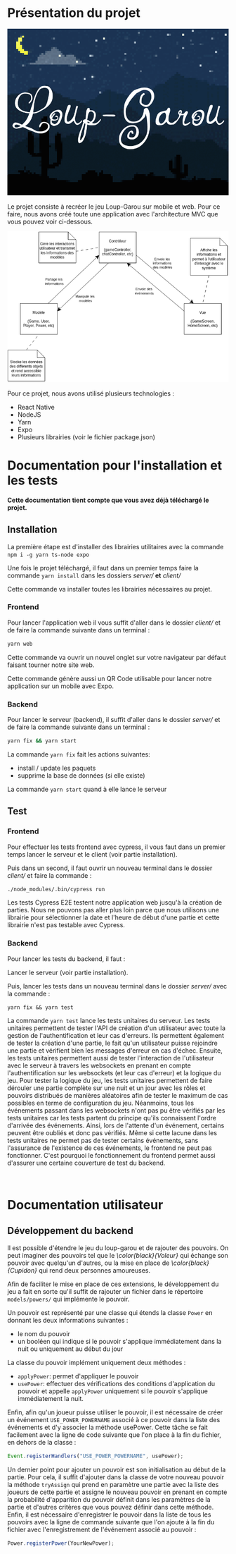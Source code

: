 # Présentation du projet

<p align="center">
    <img src="asset/imageReadme.png">
</p>



Le projet consiste à recréer le jeu Loup-Garou sur mobile et web. Pour ce faire, nous avons créé toute une application avec l'architecture MVC que vous pouvez voir ci-dessous.

<p align="center">
    <img src="documentation/global/out/mvc.png">
</p>




Pour ce projet, nous avons utilisé plusieurs technologies :

* React Native
* NodeJS
* Yarn
* Expo
* Plusieurs librairies (voir le fichier package.json)

# Documentation pour l'installation et les tests

**Cette documentation tient compte que vous avez déjà téléchargé le projet.**

## Installation

La première étape est d'installer des librairies utilitaires avec la commande `npm i -g yarn ts-node expo`

Une fois le projet téléchargé, il faut dans un premier temps faire la commande `yarn install` dans les dossiers *server/* **et** *client/*

Cette commande va installer toutes les librairies nécessaires au projet.

### Frontend

Pour lancer l'application web il vous suffit d'aller dans le dossier *client/* et de faire la commande suivante dans un terminal :

```bash
yarn web
```

Cette commande va ouvrir un nouvel onglet sur votre navigateur par défaut faisant tourner notre site web.

Cette commande génère aussi un QR Code utilisable pour lancer notre application sur un mobile avec Expo.

### Backend

Pour lancer le serveur (backend), il suffit d'aller dans le dossier *server/* et de faire la commande suivante dans un terminal :

```bash
yarn fix && yarn start
```

La commande `yarn fix` fait les actions suivantes:

- install / update les paquets
- supprime la base de données (si elle existe)

La commande `yarn start` quand à elle lance le serveur

## Test

### Frontend

Pour effectuer les tests frontend avec cypress, il vous faut dans un premier temps lancer le serveur et le client (voir partie installation).

Puis dans un second, il faut ouvrir un nouveau terminal dans le dossier *client/* et faire la commande :

```bash
./node_modules/.bin/cypress run
```

Les tests Cypress E2E testent notre application web jusqu'à la création de parties. Nous ne pouvons pas aller plus loin parce que nous utilisons une librairie pour sélectionner la date et l'heure de début d'une partie et cette librairie n'est pas testable avec Cypress.

### Backend

Pour lancer les tests du backend, il faut :

Lancer le serveur (voir partie installation).

Puis, lancer les tests dans un nouveau terminal dans le dossier *server/* avec la commande :

```
yarn fix && yarn test
```

La commande `yarn test` lance les tests unitaires du serveur.
Les tests unitaires permettent de tester l'API de création d'un utilisateur avec toute la gestion de l'authentification et leur cas d'erreurs. Ils permettent également de tester la création d'une partie, le fait qu'un utilisateur puisse rejoindre une partie et vérifient bien les messages d'erreur en cas d'échec.
Ensuite, les tests unitaires permettent aussi de tester l'interaction de l'utilisateur avec le serveur à travers les websockets en prenant en compte l'authentification sur les websockets (et leur cas d'erreur) et la logique du jeu.
Pour tester la logique du jeu, les tests unitaires permettent de faire dérouler une partie complète sur une nuit et un jour avec les rôles et pouvoirs distribués de manières aléatoires afin de tester le maximum de cas possibles en terme de configuration du jeu.
Néanmoins, tous les événements passant dans les websockets n'ont pas pu être vérifiés par les tests unitaires car les tests partent du principe qu'ils connaissent l'ordre d'arrivée des événements. Ainsi, lors de l'attente d'un événement, certains peuvent être oubliés et donc pas vérifiés.
Même si cette lacune dans les tests unitaires ne permet pas de tester certains événements, sans l'assurance de l'existence de ces événements, le frontend ne peut pas fonctionner. C'est pourquoi le fonctionnement du frontend permet aussi d'assurer une certaine couverture de test du backend.

<br>

# Documentation utilisateur

## Développement du backend

Il est possible d'étendre le jeu du loup-garou et de rajouter des pouvoirs. On peut imaginer des pouvoirs tel que le *\color{black}{Voleur}* qui échange son pouvoir avec quelqu'un d'autres, ou la mise en place de *\color{black}{Cupidon}* qui rend deux personnes amoureuses.

Afin de faciliter le mise en place de ces extensions, le développement du jeu a fait en sorte qu'il suffit de rajouter un fichier dans le répertoire `models/powers/` qui implémente le pouvoir.

Un pouvoir est représenté par une classe qui étends la classe `Power` en donnant les deux informations suivantes :

- le nom du pouvoir
- un booléen qui indique si le pouvoir s'applique immédiatement dans la nuit ou uniquement au début du jour

La classe du pouvoir implément uniquement deux méthodes :

- `applyPower`: permet d'appliquer le pouvoir
- `usePower`: effectuer des vérifications des conditions d'application du pouvoir et appelle `applyPower` uniquement si le pouvoir s'applique immédiatement la nuit.

Enfin, afin qu'un joueur puisse utiliser le pouvoir, il est nécessaire de créer un événement `USE_POWER_POWERNAME` associé à ce pouvoir dans la liste des événements et d'y associer la méthode usePower. Cette tâche se fait facilement avec la ligne de code suivante que l'on place à la fin du fichier, en dehors de la classe :

```ts
Event.registerHandlers("USE_POWER_POWERNAME", usePower);
```

Un dernier point pour ajouter un pouvoir est son initialisation au début de la partie. Pour cela, il suffit d'ajouter dans la classe de votre nouveau pouvoir la méthode `tryAssign` qui prend en paramètre une partie avec la liste des joueurs de cette partie et assigne le nouveau pouvoir en prenant en compte la probabilité d'apparition du pouvoir définit dans les paramètres de la partie et d'autres critères que vous pouvez définir dans cette méthode.
Enfin, il est nécessaire d'enregistrer le pouvoir dans la liste de tous les pouvoirs avec la ligne de commande suivante que l'on ajoute à la fin du fichier avec l'enregistrement de l'événement associé au pouvoir :

```ts
Power.registerPower(YourNewPower);
```
